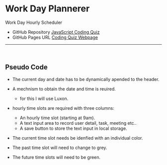 # Work Day Plannerer
Work Day Hourly Scheduler 

*   GitHub Repository [JavaScript Coding Quiz](https://github.com/Loosekonnection/dayPlanner)
*   GitHub Pages URL [Coding Quiz Webpage](https://loosekonnection.github.io/dayPlanner/)
---

<br>

## Pseudo Code

*   The current day and date has to be dynamically apended to the header.
*   A mechnism to obtain the date and time is reuired.

    *   for this I will use Luxon.

*   hourly time slots are required with three columns:

    *   An hourly time slot (starting at 9am).
    *   A text input area to record user detail, task, meeting etc..
    *   A save button to store the text input in local storage.

*   The current time slot needs be idenfied with an individual color.
*   The past time slot will need to change to grey.
*   The future time slots will need to be green.